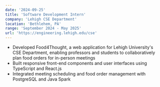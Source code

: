 ```yaml
---
date: '2024-09-25'
title: 'Software Development Intern'
company: 'Lehigh CSE Department'
location: 'Bethlehem, PA'
range: 'September 2024 - May 2025'
url: 'https://engineering.lehigh.edu/cse'
---
```


- Developed Food4Thought, a web application for Lehigh University's CSE Department, enabling professors and students to collaboratively plan food orders for in-person meetings
- Built responsive front-end components and user interfaces using TypeScript and React.js
- Integrated meeting scheduling and food order management with PostgreSQL and Java Spark
